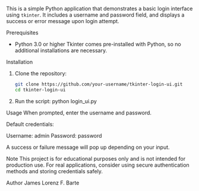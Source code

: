 This is a simple Python application that demonstrates a basic login interface using `tkinter`. It includes a username and password field, and displays a success or error message upon login attempt.

Prerequisites
- Python 3.0 or higher
Tkinter comes pre-installed with Python, so no additional installations are necessary.

Installation
1. Clone the repository:
   ```bash
   git clone https://github.com/your-username/tkinter-login-ui.git
   cd tkinter-login-ui
2. Run the script:
   python login_ui.py

Usage
When prompted, enter the username and password.

Default credentials:

Username: admin
Password: password

A success or failure message will pop up depending on your input.

Note
This project is for educational purposes only and is not intended for production use. For real applications, consider using secure authentication methods and storing credentials safely.

Author
James Lorenz F. Barte
